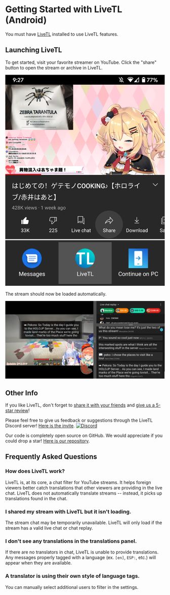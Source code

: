 # Getting Started with LiveTL (Android)

<span id="actionMessage">
You must have <a href="https://kentonishi.github.io/LiveTL/">LiveTL</a> installed to use LiveTL features.
</span>

## Launching LiveTL

To get started, visit your favorite streamer on YouTube. Click the "share" button to open the stream or archive in LiveTL.

![](../../img/android-launcher.png)
![](../../img/android-launcher-2.png)

The stream should now be loaded automatically.

![](../../img/cover-android.png)

## Other Info

If you like LiveTL, don't forget to <a href="https://kentonishi.github.io/LiveTL/" target="about:blank">share it with your friends</a>
and <a href="https://kentonishi.github.io/LiveTL/about/review">give
us a 5-star review</a>!

Please feel free to give us feedback or suggestions through the LiveTL Discord
server! [Here is the invite](https://discord.gg/uJrV3tmthg).
[![Discord](https://img.shields.io/discord/780938154437640232.svg?label=&logo=discord&logoColor=ffffff&color=7389D8&labelColor=6A7EC2)](https://discord.gg/uJrV3tmthg)

Our code is completely open source on GitHub. We would appreciate if you could drop a
star! [Here is our repository](https://github.com/KentoNishi/LiveTL).

## Frequently Asked Questions

### How does LiveTL work?
LiveTL is, at its core, a chat filter for YouTube streams. It helps foreign viewers better catch translations that other viewers are providing in the live chat. LiveTL does not automatically translate streams -- instead, it picks up translations found in the chat.

### I shared my stream with LiveTL but it isn't loading.
The stream chat may be temporarily unavailable. LiveTL will only load if the stream has a valid live chat or chat replay. 

### I don't see any translations in the translations panel.
If there are no translators in chat, LiveTL is unable to provide translations. Any messages properly tagged with a language (ex. `[en]`, `ESP:`, etc.) will appear when they are available.

### A translator is using their own style of language tags.
You can manually select additional users to filter in the settings.